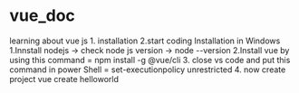 # vue_doc
learning about vue js 1. installation 2.start coding
Installation in Windows
    1.Innstall nodejs -> check node js version -> node --version
    2.Install vue by using this command = npm install -g @vue/cli
    3. close vs code and put this command in power Shell = set-executionpolicy unrestricted 
    4. now create project vue create helloworld
    